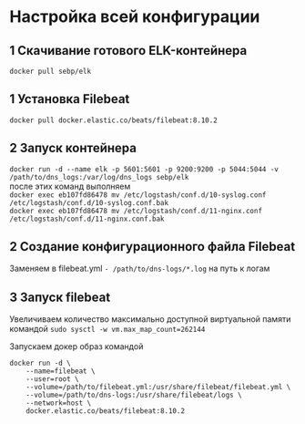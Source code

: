 # Настройка всей конфигурации

## 1 Скачивание готового ELK-контейнера

`docker pull sebp/elk`

## 1 Установка Filebeat

`docker pull docker.elastic.co/beats/filebeat:8.10.2`

## 2 Запуск контейнера

`docker run -d --name elk -p 5601:5601 -p 9200:9200 -p 5044:5044 -v /path/to/dns_logs:/var/log/dns_logs sebp/elk`<br>
после этих команд выполняем <br>
`docker exec eb107fd86478 mv /etc/logstash/conf.d/10-syslog.conf /etc/logstash/conf.d/10-syslog.conf.bak`<br>
`docker exec eb107fd86478 mv /etc/logstash/conf.d/11-nginx.conf /etc/logstash/conf.d/11-nginx.conf.bak`

## 2 Создание конфигурационного файла Filebeat

Заменяем в filebeat.yml `- /path/to/dns-logs/*.log` на путь к логам

## 3 Запуск filebeat 

Увеличиваем количество максимально доступной виртуальной памяти командой `sudo sysctl -w vm.max_map_count=262144`

Запускаем докер образ командой
```
docker run -d \
    --name=filebeat \
    --user=root \
    --volume=/path/to/filebeat.yml:/usr/share/filebeat/filebeat.yml \
    --volume=/path/to/dns-logs:/usr/share/filebeat/logs \
    --network=host \
    docker.elastic.co/beats/filebeat:8.10.2 
```

